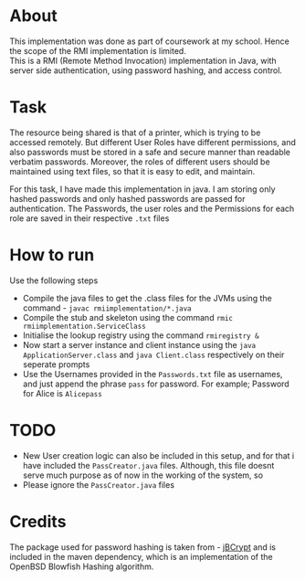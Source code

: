 # About
This implementation was done as part of coursework at my school. Hence the scope of the RMI implementation is limited.  
This is a RMI (Remote Method Invocation) implementation in Java, with server side authentication, using password hashing,
and access control. 

# Task
The resource being shared is that of a printer, which is trying to be accessed remotely. But different User Roles
have different permissions, and also passwords must be stored in a safe and secure manner than readable verbatim passwords.
Moreover, the roles of different users should be maintained using text files, so that it is easy to edit, and maintain. 

For this task, I have made this implementation in java. I am storing only hashed passwords and only hashed passwords are passed for authentication. The Passwords, the user roles and the Permissions for each role are saved in their respective `.txt` files 

# How to run
Use the following steps
* Compile the java files to get the .class files for the JVMs using the command - `javac rmiimplementation/*.java`
* Compile the stub and skeleton using the command `rmic rmiimplementation.ServiceClass`
* Initialise the lookup registry using the command `rmiregistry &` 
* Now start a server instance and client instance using the `java ApplicationServer.class` and `java Client.class` respectively on their seperate prompts
* Use the Usernames provided in the `Passwords.txt` file as usernames, and just append the phrase `pass` for password.
For example; Password for Alice is `Alicepass`


# TODO
* New User creation logic can also be included in this setup, and for that i have included the `PassCreator.java` files. Although, this file doesnt serve much purpose as of now in the working of the system, so 
* Please ignore the `PassCreator.java` files

# Credits 
The package used for password hashing is taken from - [jBCrypt](https://github.com/djmdjm/jBCrypt/) and is included in the maven dependency,
which is an implementation of the OpenBSD Blowfish Hashing algorithm. 
